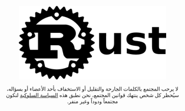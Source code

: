 <div dir="rtl" align="center">

<picture>
  <source media="(prefers-color-scheme: dark)" srcset="https://github.com/ar-rust-lang/.github/raw/main/profile/assets/rust-logo-light.png">
  <source media="(prefers-color-scheme: light)" srcset="https://github.com/ar-rust-lang/.github/raw/main/profile/assets/rust-logo-dark.png">
  <img src="https://github.com/ar-rust-lang/.github/raw/main/profile/assets/rust-logo-dark.png" height="200">
</picture>

لا يرحب المجتمع بالكلمات الجارحة والتقليل أو الاستخفاف بأحد الأعضاء أو بسؤاله، سيُحظر كل شخص ينتهك قوانين المجتمع، نحن نطبق هذه [السياسة السلوكية][code-of-conduct] لنكون مجتمعاً ودوداً وغير منفر.<br> 
</div>

[code-of-conduct]: https://www.rust-lang.org/policies/code-of-conduct
